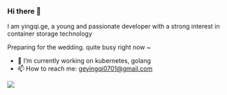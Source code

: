 ### Hi there 👋

<!--
**mowangdk/mowangdk** is a ✨ _special_ ✨ repository because its `README.md` (this file) appears on your GitHub profile.

Here are some ideas to get you started:

- 🔭 I’m currently working on aliyun
- 🌱 I’m currently learning Kubernetes
- 👯 I’m looking to collaborate on Kubernetes
- 🤔 I’m looking for help with ...
- 💬 Ask me about ...
- 📫 How to reach me: ...
- 😄 Pronouns: ...
- ⚡ Fun fact: ...
-->
I am yingqi.ge, a young and passionate developer with a strong interest in container storage technology

Preparing for the wedding. quite busy right now ~

- 🔭 I’m currently working on kubernetes, golang
- 📫 How to reach me: geyingqi0701@gmail.com

![](https://github-readme-stats.vercel.app/api?username=mowangdk)
